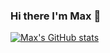 ### Hi there I'm Max 👋

[![Max's GitHub stats](https://github-readme-stats.vercel.app/api?username=anuraghazra)](https://github.com/anuraghazra/github-readme-stats)
